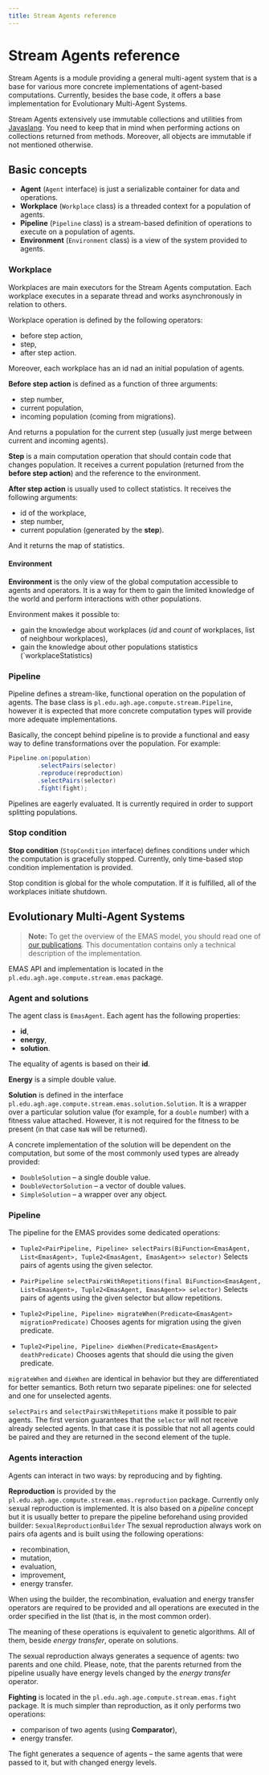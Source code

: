 ```yaml
---
title: Stream Agents reference
---
```


# Stream Agents reference

Stream Agents is a module providing a general multi-agent system that is a base for various more concrete implementations of agent-based computations.
Currently, besides the base code, it offers a base implementation for Evolutionary Multi-Agent Systems.

Stream Agents extensively use immutable collections and utilities from [Javaslang][javaslang].
You need to keep that in mind when performing actions on collections returned from methods.
Moreover, all objects are immutable if not mentioned otherwise.

## Basic concepts

- **Agent** (`Agent` interface) is just a serializable container for data and operations.
- **Workplace** (`Workplace` class) is a threaded context for a population of agents.
- **Pipeline** (`Pipeline` class) is a stream-based definition of operations to execute on a population of agents.
- **Environment** (`Environment` class) is a view of the system provided to agents.
 
### Workplace

Workplaces are main executors for the Stream Agents computation.
Each workplace executes in a separate thread and works asynchronously in relation to others.

Workplace operation is defined by the following operators:

- before step action,
- step,
- after step action.

Moreover, each workplace has an id nad an initial population of agents.

**Before step action** is defined as a function of three arguments:
 
- step number,
- current population,
- incoming population (coming from migrations).

And returns a population for the current step (usually just merge between current and incoming agents).

**Step** is a main computation operation that should contain code that changes population.
It receives a current population (returned from the **before step action**) and the reference to the environment.

**After step action** is usually used to collect statistics. It receives the following arguments:

- id of the workplace,
- step number,
- current population (generated by the **step**).

And it returns the map of statistics.

#### Environment

**Environment** is the only view of the global computation accessible to agents and operators.
It is a way for them to gain the limited knowledge of the world and perform interactions with other populations.

Environment makes it possible to:

- gain the knowledge about workplaces (*id* and *count* of workplaces, list of neighbour workplaces),
- gain the knowledge about other populations statistics (`workplaceStatistics)

### Pipeline

Pipeline defines a stream-like, functional operation on the population of agents.
The base class is `pl.edu.agh.age.compute.stream.Pipeline`,
however it is expected that more concrete computation types will provide more adequate implementations.

Basically, the concept behind pipeline is to provide a functional and easy way to define transformations over the population.
For example:

```java
Pipeline.on(population)
        .selectPairs(selector)
        .reproduce(reproduction)
        .selectPairs(selector)
        .fight(fight);
```

Pipelines are eagerly evaluated. It is currently required in order to support splitting populations.

### Stop condition

**Stop condition** (`StopCondition` interface) defines conditions under which the computation is gracefully stopped.
Currently, only time-based stop condition implementation is provided.
 
Stop condition is global for the whole computation. If it is fulfilled, all of the workplaces initiate shutdown.

## Evolutionary Multi-Agent Systems

> **Note:** To get the overview of the EMAS model, you should read one of [our publications][bib].
> This documentation contains only a technical description of the implementation.

EMAS API and implementation is located in the `pl.edu.agh.age.compute.stream.emas` package.

### Agent and solutions

The agent class is `EmasAgent`. Each agent has the following properties:

- **id**,
- **energy**,
- **solution**.

The equality of agents is based on their **id**.

**Energy** is a simple double value.

**Solution** is defined in the interface `pl.edu.agh.age.compute.stream.emas.solution.Solution`.
It is a wrapper over a particular solution value (for example, for a `double` number) with a fitness value attached.
However, it is not required for the fitness to be present (in that case `NaN` will be returned).

A concrete implementation of the solution will be dependent on the computation, but some of the most commonly used types are already provided:
 
- `DoubleSolution` – a single double value.
- `DoubleVectorSolution` – a vector of double values.
- `SimpleSolution` – a wrapper over any object.

### Pipeline

The pipeline for the EMAS provides some dedicated operations:

- `Tuple2<PairPipeline, Pipeline> selectPairs(BiFunction<EmasAgent, List<EmasAgent>, Tuple2<EmasAgent, EmasAgent>> selector)`
  Selects pairs of agents using the given selector.
  
- `PairPipeline selectPairsWithRepetitions(final BiFunction<EmasAgent, List<EmasAgent>, Tuple2<EmasAgent, EmasAgent>> selector)`
  Selects pairs of agents using the given selector but allow repetitions.
   
- `Tuple2<Pipeline, Pipeline> migrateWhen(Predicate<EmasAgent> migrationPredicate)`
  Chooses agents for migration using the given predicate.
  
- `Tuple2<Pipeline, Pipeline> dieWhen(Predicate<EmasAgent> deathPredicate)`
  Chooses agents that should die using the given predicate.
  
`migrateWhen` and `dieWhen` are identical in behavior but they are differentiated for better semantics.
Both return two separate pipelines: one for selected and one for unselected agents.

`selectPairs` and `selectPairsWithRepetitions` make it possible to pair agents. 
The first version guarantees that the `selector` will not receive already selected agents.
In that case it is possible that not all agents could be paired and they are returned in the second element of the tuple.

### Agents interaction

Agents can interact in two ways: by reproducing and by fighting.

**Reproduction** is provided by the `pl.edu.agh.age.compute.stream.emas.reproduction` package. Currently only sexual reproduction is implemented.
It is also based on a *pipeline* concept but it is usually better to prepare the pipeline beforehand using provided builder: `SexualReproductionBuilder`
The sexual reproduction always work on pairs ofa agents and is built using the following operations:

- recombination,
- mutation,
- evaluation,
- improvement,
- energy transfer.

When using the builder, the recombination, evaluation and energy transfer operators are required to be provided
and all operations are executed in the order specified in the list (that is, in the most common order).
 
The meaning of these operations is equivalent to genetic algorithms.
All of them, beside *energy transfer*, operate on solutions.

The sexual reproduction always generates a sequence of agents: two parents and one child.
Please, note, that the parents returned from the pipeline usually have energy levels changed by the *energy transfer* operator.
   
**Fighting** is located in the `pl.edu.agh.age.compute.stream.emas.fight` package.
It is much simpler than reproduction, as it only performs two operations:

- comparison of two agents (using **Comparator**),
- energy transfer.

The fight generates a sequence of agents – the same agents that were passed to it, but with changed energy levels.

[bib]: https://www.age.agh.edu.pl/bibliography/emas/
[javaslang]: http://www.javaslang.io/
